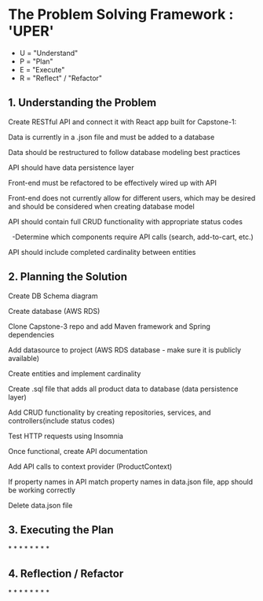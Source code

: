 <h1>The Problem Solving Framework : 'UPER'</h1>

* U = "Understand"
* P = "Plan"
* E = "Execute"
* R = "Reflect" / "Refactor"

<h2>1. Understanding the Problem</h2>

<p>Create RESTful API and connect it with React app built for Capstone-1: </p>
<p>Data is currently in a .json file and must be added to a database </p>
<p>Data should be restructured to follow database modeling best practices </p>
<p>API should have data persistence layer</p>
<p>Front-end must be refactored to be effectively wired up with API</p>
<p> Front-end does not currently allow for different users, which may be desired and should be considered when creating database model</p>
<p>API should contain full CRUD functionality with appropriate status codes </p>
&nbsp; -Determine which components require API calls (search, add-to-cart, etc.)
<p>API should include completed cardinality between entities </p>

<h2>2. Planning the Solution </h2>
<p>Create DB Schema diagram</p>
<p>Create database (AWS RDS)</p>
<p>Clone Capstone-3 repo and add Maven framework and Spring dependencies</p>
<p>Add datasource to project (AWS RDS database - make sure it is publicly available)</p>
<p>Create entities and implement cardinality</p>
<p>Create .sql file that adds all product data to database (data persistence layer)</p>
<p>Add CRUD functionality by creating repositories, services, and controllers(include status codes)</p>
<p>Test HTTP requests using Insomnia</p>
<p>Once functional, create API documentation</p>

<p>Add API calls to context provider (ProductContext)</p>
<p>If property names in API match property names in data.json file, app should be working correctly</p>
<p>Delete data.json file</p>


<h2>
    3. Executing the Plan
</h2>
*
*
*
*
*
*
*
*
<h2>
    4. Reflection / Refactor
</h2>
*
*
*
*
*
*
*
*